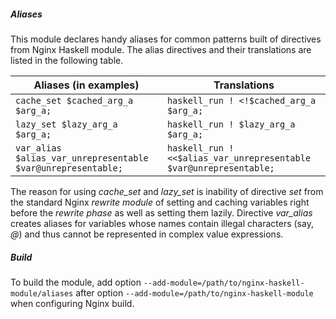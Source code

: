 ##### Aliases

This module declares handy aliases for common patterns built of directives from
Nginx Haskell module. The alias directives and their translations are listed in
the following table.

| Aliases (in examples)                                        | Translations                                                       |
| ------------------------------------------------------------ | ------------------------------------------------------------------ |
| `cache_set $cached_arg_a $arg_a;`                            | `haskell_run ! <!$cached_arg_a $arg_a;`                            |
| `lazy_set $lazy_arg_a $arg_a;`                               | `haskell_run ! $lazy_arg_a $arg_a;`                                |
| `var_alias $alias_var_unrepresentable $var@unrepresentable;` | `haskell_run ! <<$alias_var_unrepresentable $var@unrepresentable;` |

The reason for using *cache_set* and *lazy_set* is inability of directive *set*
from the standard Nginx *rewrite module* of setting and caching variables right
before the *rewrite phase* as well as setting them lazily. Directive *var_alias*
creates aliases for variables whose names contain illegal characters (say, *@*)
and thus cannot be represented in complex value expressions.

##### Build

To build the module, add option
`--add-module=/path/to/nginx-haskell-module/aliases` after option
`--add-module=/path/to/nginx-haskell-module` when configuring Nginx build.


